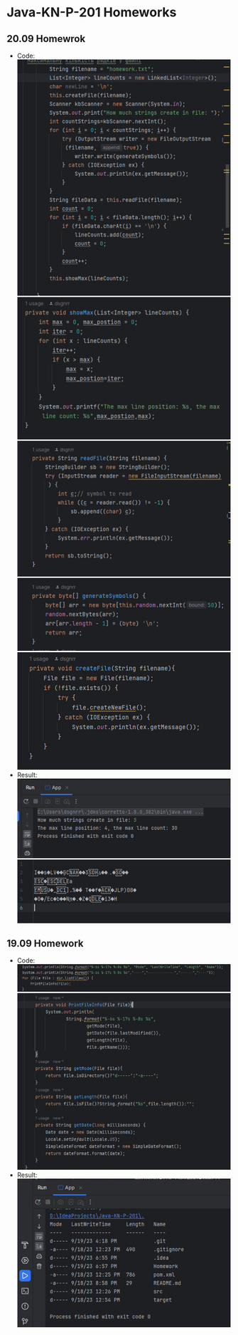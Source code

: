 # Java-KN-P-201 Homeworks
## 20.09 Homewrok
* Code: <br>
![alt text](https://github.com/dsgnrr/Java-KN-P-201/blob/master/Homework/hw2/code.png)
![alt text](https://github.com/dsgnrr/Java-KN-P-201/blob/master/Homework/hw2/code2.png)
![alt text](https://github.com/dsgnrr/Java-KN-P-201/blob/master/Homework/hw2/code3.png)
![alt text](https://github.com/dsgnrr/Java-KN-P-201/blob/master/Homework/hw2/code4.png)
![alt text](https://github.com/dsgnrr/Java-KN-P-201/blob/master/Homework/hw2/code5.png)
* Result: <br>
![alt text](https://github.com/dsgnrr/Java-KN-P-201/blob/master/Homework/hw2/result.png)
![alt text](https://github.com/dsgnrr/Java-KN-P-201/blob/master/Homework/hw2/file.png)
## 19.09 Homework
* Code: <br>
![alt text](https://github.com/dsgnrr/Java-KN-P-201/blob/master/Homework/hw1/code1.png)
![alt text](https://github.com/dsgnrr/Java-KN-P-201/blob/master/Homework/hw1/code2.png)
* Result: <br>
![alt text](https://github.com/dsgnrr/Java-KN-P-201/blob/master/Homework/hw1/result.png)
